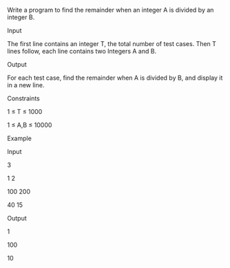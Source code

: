 Write a program to find the remainder when an integer A is divided by an integer B.


Input

The first line contains an integer T, the total number of test cases. Then T lines follow, each line contains two Integers A and B.


Output

For each test case, find the remainder when A is divided by B, and display it in a new line.


Constraints


1 ≤ T ≤ 1000

1 ≤ A,B ≤ 10000


Example


Input

3 

1 2

100 200

40 15

Output

1

100

10
